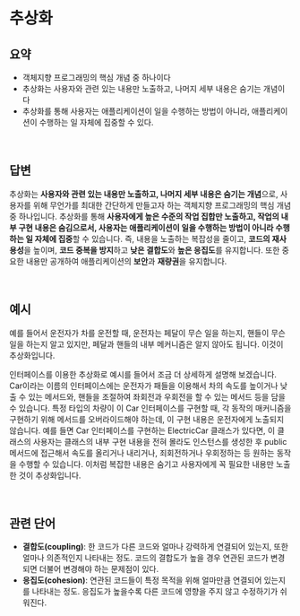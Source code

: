 # 추상화

## 요약
+ 객체지향 프로그래밍의 핵심 개념 중 하나이다
+ 추상화는 사용자와 관련 있는 내용만 노출하고, 나머지 세부 내용은 숨기는 개념이다
+ 추상화를 통해 사용자는 애플리케이션이 일을 수행하는 방법이 아니라, 애플리케이션이 수행하는 일 자체에 집중할 수 있다.

&nbsp;
## 답변
추상화는 **사용자와 관련 있는 내용만 노출하고, 나머지 세부 내용은 숨기는 개념**으로, 
사용자를 위해 무언가를 최대한 간단하게 만들고자 하는 객체지향 프로그래밍의 핵심 개념 중 하나입니다.
추상화를 통해 **사용자에게 높은 수준의 작업 집합만 노출하고, 작업의 내부 구현 내용은 숨김으로서,
사용자는 애플리케이션이 일을 수행하는 방법이 아니라 수행하는 일 자체에 집중**할 수 있습니다. 
즉, 내용을 노출하는 복잡성을 줄이고, **코드의 재사용성**을 높이며, **코드 중복을 방지**하고 
**낮은 결합도**와 **높은 응집도**를 유지합니다. 또한 중요한 내용만 공개하여 애플리케이션의 
**보안**과 **재량권**을 유지합니다. 

&nbsp;
## 예시
예를 들어서 운전자가 차를 운전할 때, 운전자는 페달이 무슨 일을 하는지, 핸들이 무슨 일을 하는지 알고 있지만,
페달과 핸들의 내부 메커니즘은 알지 않아도 됩니다. 이것이 추상화입니다.  
  
인터페이스를 이용한 추상화로 예시를 들어서 조금 더 상세하게 설명해 보겠습니다. 
Car이라는 이름의 인터페이스에는 운전자가 패들을 이용해서 차의 속도를 높이거나 낮출 수 있는 메서드와, 
핸들을 조절하여 좌회전과 우회전을 할 수 있는 메서드 등을 담을 수 있습니다. 
특정 타입의 차량이 이 Car 인터페이스를 구현할 때, 각 동작의 매커니즘을 구현하기 위해 메서드를 오버라이드해야 하는데, 
이 구현 내용은 운전자에게 노출되지 않습니다. 예를 들면 Car 인터페이스를 구현하는 ElectricCar 클래스가
있다면, 이 클래스의 사용자는 클래스의 내부 구현 내용을 전혀 몰라도 인스턴스를 생성한 후 
public 메서드에 접근해서 속도를 올리거나 내리거나, 죄회전하거나 우회정하는 등 원하는 동작을 수행할 수 있습니다.
이처럼 복잡한 내용은 숨기고 사용자에게 꼭 필요한 내용만 노출한 것이 추상화입니다.

&nbsp;
## 관련 단어
+ **결합도(coupling)**: 한 코드가 다른 코드와 얼마나 강력하게 연결되어 있는지, 또한 얼마나 의존적인지 나타내는 정도. 코드의 결합도가 높을 경우 연관된 코드가 변경되면 더불어 변경해야 하는 문제점이 있다.
+ **응집도(cohesion)**: 연관된 코드들이 특정 목적을 위해 얼마만큼 연결되어 있는지를 나타내는 정도. 응집도가 높을수록 다른 코드에 영향을 주지 않고 수정하기가 쉬워진다.  
